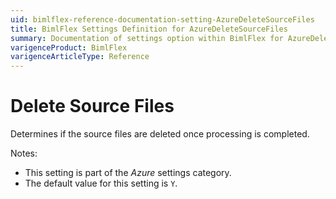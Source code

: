 ```yaml
---
uid: bimlflex-reference-documentation-setting-AzureDeleteSourceFiles
title: BimlFlex Settings Definition for AzureDeleteSourceFiles
summary: Documentation of settings option within BimlFlex for AzureDeleteSourceFiles
varigenceProduct: BimlFlex
varigenceArticleType: Reference
---
```


# Delete Source Files

Determines if the source files are deleted once processing is completed.

Notes:

* This setting is part of the *Azure* settings category.
* The default value for this setting is `Y`.